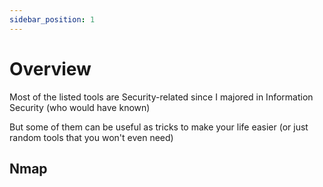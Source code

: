 ```yaml
---
sidebar_position: 1
---
```


# Overview

Most of the listed tools are Security-related since I majored in Information Security (who would have known)

But some of them can be useful as tricks to make your life easier (or just random tools that you won't even need)

## Nmap

## 